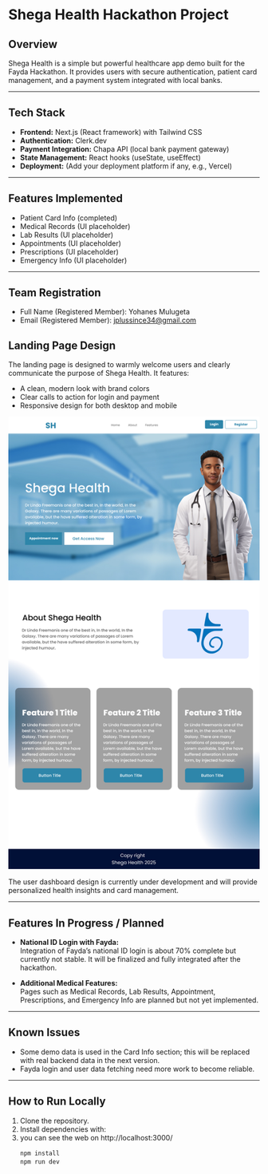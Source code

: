# Shega Health Hackathon Project

## Overview

Shega Health is a simple but powerful healthcare app demo built for the Fayda Hackathon. It provides users with secure authentication, patient card management, and a payment system integrated with local banks.

---

## Tech Stack

- **Frontend:** Next.js (React framework) with Tailwind CSS  
- **Authentication:** Clerk.dev  
- **Payment Integration:** Chapa API (local bank payment gateway)  
- **State Management:** React hooks (useState, useEffect)  
- **Deployment:** (Add your deployment platform if any, e.g., Vercel)  

---

## Features Implemented
- Patient Card Info (completed)
- Medical Records (UI placeholder)
- Lab Results (UI placeholder)
- Appointments (UI placeholder)
- Prescriptions (UI placeholder)
- Emergency Info (UI placeholder)

---

## Team Registration

- Full Name (Registered Member): Yohanes Mulugeta  
- Email (Registered Member): jplussince34@gmail.com


## Landing Page Design

The landing page is designed to warmly welcome users and clearly communicate the purpose of Shega Health. It features:

- A clean, modern look with brand colors  
- Clear calls to action for login and payment  
- Responsive design for both desktop and mobile  

![Landing Page Screenshot](/public/Landing%20Page.jpg)

The user dashboard design is currently under development and will provide personalized health insights and card management.

---

## Features In Progress / Planned

- **National ID Login with Fayda:**  
  Integration of Fayda’s national ID login is about 70% complete but currently not stable. It will be finalized and fully integrated after the hackathon.

- **Additional Medical Features:**  
  Pages such as Medical Records, Lab Results, Appointment, Prescriptions, and Emergency Info are planned but not yet implemented.

---

## Known Issues

- Some demo data is used in the Card Info section; this will be replaced with real backend data in the next version.  
- Fayda login and user data fetching need more work to become reliable.

---

## How to Run Locally

1. Clone the repository.  
2. Install dependencies with:
3. you can see the web on http://localhost:3000/
   ```bash
   npm install
   npm run dev
